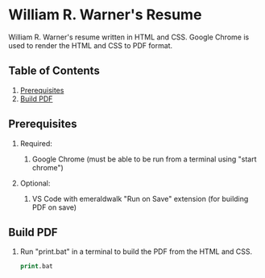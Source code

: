 # William R. Warner's Resume

William R. Warner's resume written in HTML and CSS. Google Chrome is used to render the HTML and CSS to PDF format.

## Table of Contents

1. [Prerequisites](#prerequisites)
1. [Build PDF](#build-pdf)

## Prerequisites

1. Required:

   1. Google Chrome (must be able to be run from a terminal using "start chrome")

1. Optional:

   1. VS Code with emeraldwalk "Run on Save" extension (for building PDF on save)

## Build PDF

1. Run "print.bat" in a terminal to build the PDF from the HTML and CSS.

   ```bat
   print.bat
   ```
